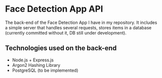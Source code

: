 # Face Detection App API

The back-end of the Face Detection App I have in my repository. It includes a simple server that handles several requests, stores items in a database (currently committed without it, DB still under development).

## Technologies used on the back-end

- Node.js + Express.js
- Argon2 Hashing Library
- PostgreSQL (to be implemented)
